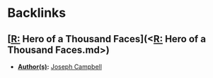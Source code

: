 
# Backlinks
## [[R:](<[R:.md>) Hero of a Thousand Faces](<[R:](<R:.md>) Hero of a Thousand Faces.md>)
- **[Author(s)](<Author(s).md>):** [Joseph Campbell](<Joseph Campbell.md>)

